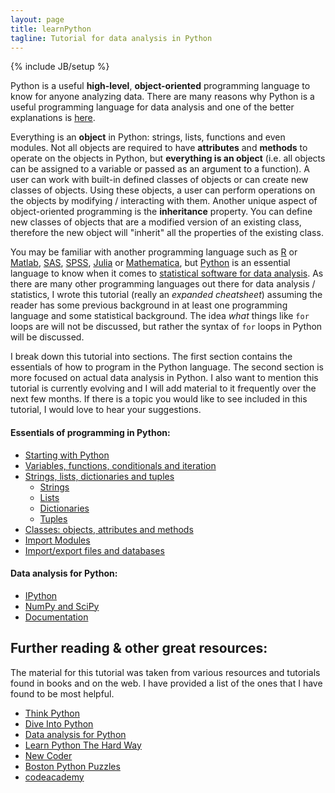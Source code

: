 ```yaml
---
layout: page
title: learnPython
tagline: Tutorial for data analysis in Python
---
```

{% include JB/setup %}

Python is a useful **high-level**, **object-oriented** programming language to know for anyone analyzing data.  There are many reasons why Python is a useful programming language for data analysis and one of the better explanations is [here](http://lorenabarba.com/blog/why-i-push-for-python/). 

Everything is an **object** in Python: strings, lists, functions and even modules. Not all objects are required to have **attributes** and **methods** to operate on the objects in Python, but **everything is an object** (i.e. all objects can be assigned to a variable or passed as an argument to a function).  A user can work with built-in defined classes of objects or can create new classes of objects.  Using these objects, a user can perform operations on the objects by modifying / interacting with them. Another unique aspect of object-oriented programming is the **inheritance** property.  You can define new classes of objects that are a modified version of an existing class, therefore the new object will "inherit" all the properties of the existing class.  

You may be familiar with another programming language such as [R](http://cran.us.r-project.org) or [Matlab](http://www.mathworks.com/products/matlab/), [SAS](http://www.sas.com/en_us/home.html), [SPSS](http://www-01.ibm.com/software/analytics/spss/), [Julia](http://julialang.org) or [Mathematica](http://www.wolfram.com/mathematica/), but [Python](https://www.python.org) is an essential language to know when it comes to [statistical software for data analysis](http://seanjtaylor.com/post/39573264781/the-statistics-software-signal). As there are many other programming languages out there for data analysis / statistics, I wrote this tutorial (really an *expanded cheatsheet*) assuming the reader has some previous background in at least one programming language and some statistical background.  The idea *what* things like `for` loops are will not be discussed, but rather the syntax of `for` loops in Python will be discussed.  

I break down this tutorial into sections. The first section contains the essentials of how to program in the Python language.  The second section is more focused on actual data analysis in Python.  I also want to mention this tutorial is currently evolving and I will add material to it frequently over the next few months.  If there is a topic you would like to see included in this tutorial, I would love to hear your suggestions.  

#### Essentials of programming in Python: 

* [Starting with Python](pages/startingPython.html)
* [Variables, functions, conditionals and iteration](pages/basics.html)
* [Strings, lists, dictionaries and tuples](pages/sldt.html)
	* [Strings](pages/strings.html)
	* [Lists](pages/lists.html)
	* [Dictionaries](pages/dictionaries.html)
	* [Tuples](pages/tuples.html)
* [Classes: objects, attributes and methods](pages/classes.html)	
* [Import Modules](pages/modules.html)
* [Import/export files and databases](pages/import.html)

#### Data analysis for Python: 

* [IPython](pages/IPython.html)
* [NumPy and SciPy](pages/numpy_scipy.html)
* [Documentation](pages/documentation.html)


## Further reading & other great resources: 
The material for this tutorial was taken from various resources and tutorials found in books and on the web. I have provided a list of the ones that I have found to be most helpful.  

* [Think Python](http://www.greenteapress.com/thinkpython/thinkpython.html)
* [Dive Into Python](http://www.diveintopython.net)
* [Data analysis for Python](http://www.amazon.com/Python-Data-Analysis-Wrangling-IPython/dp/1449319793)
* [Learn Python The Hard Way](http://learnpythonthehardway.org/book/)
* [New Coder](http://www.newcoder.io)
* [Boston Python Puzzles](http://puzzles.bostonpython.com)
* [codeacademy](http://www.codecademy.com/)
